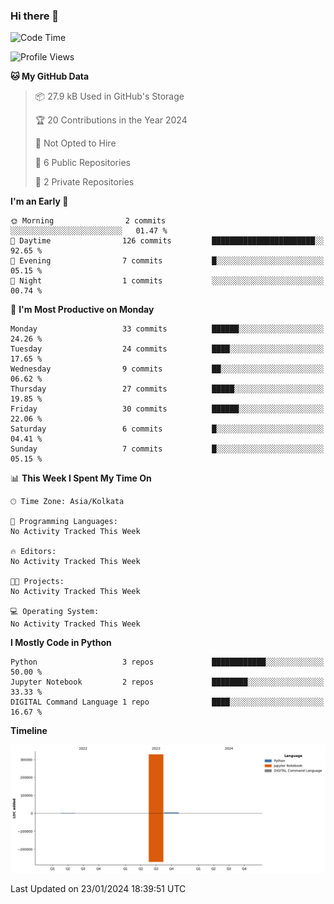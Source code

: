 ### Hi there 👋
<!--START_SECTION:waka-->
![Code Time](http://img.shields.io/badge/Code%20Time-17%20hrs%2054%20mins-blue)

![Profile Views](http://img.shields.io/badge/Profile%20Views-187-blue)

**🐱 My GitHub Data** 

> 📦 27.9 kB Used in GitHub's Storage 
 > 
> 🏆 20 Contributions in the Year 2024
 > 
> 🚫 Not Opted to Hire
 > 
> 📜 6 Public Repositories 
 > 
> 🔑 2 Private Repositories 
 > 
**I'm an Early 🐤** 

```text
🌞 Morning                2 commits           ░░░░░░░░░░░░░░░░░░░░░░░░░   01.47 % 
🌆 Daytime                126 commits         ███████████████████████░░   92.65 % 
🌃 Evening                7 commits           █░░░░░░░░░░░░░░░░░░░░░░░░   05.15 % 
🌙 Night                  1 commits           ░░░░░░░░░░░░░░░░░░░░░░░░░   00.74 % 
```
📅 **I'm Most Productive on Monday** 

```text
Monday                   33 commits          ██████░░░░░░░░░░░░░░░░░░░   24.26 % 
Tuesday                  24 commits          ████░░░░░░░░░░░░░░░░░░░░░   17.65 % 
Wednesday                9 commits           ██░░░░░░░░░░░░░░░░░░░░░░░   06.62 % 
Thursday                 27 commits          █████░░░░░░░░░░░░░░░░░░░░   19.85 % 
Friday                   30 commits          ██████░░░░░░░░░░░░░░░░░░░   22.06 % 
Saturday                 6 commits           █░░░░░░░░░░░░░░░░░░░░░░░░   04.41 % 
Sunday                   7 commits           █░░░░░░░░░░░░░░░░░░░░░░░░   05.15 % 
```


📊 **This Week I Spent My Time On** 

```text
🕑︎ Time Zone: Asia/Kolkata

💬 Programming Languages: 
No Activity Tracked This Week

🔥 Editors: 
No Activity Tracked This Week

🐱‍💻 Projects: 
No Activity Tracked This Week

💻 Operating System: 
No Activity Tracked This Week
```

**I Mostly Code in Python** 

```text
Python                   3 repos             ████████████░░░░░░░░░░░░░   50.00 % 
Jupyter Notebook         2 repos             ████████░░░░░░░░░░░░░░░░░   33.33 % 
DIGITAL Command Language 1 repo              ████░░░░░░░░░░░░░░░░░░░░░   16.67 % 
```



**Timeline**

![Lines of Code chart](https://raw.githubusercontent.com/Karishma1510/Karishma1510/main/assets/bar_graph.png)


 Last Updated on 23/01/2024 18:39:51 UTC
<!--END_SECTION:waka-->
